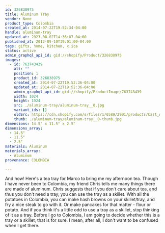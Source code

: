 ```yaml
---
id: 326838975
title: Aluminum Tray
vendor: None
product_type: Colombia
created_at: 2014-07-22T19:52:34-04:00
handle: aluminum-tray
updated_at: 2023-08-02T14:36:07-04:00
published_at: 2012-09-10T19:01:00-04:00
tags: gifts, home, kitchen, x.ica
status: active
admin_graphql_api_id: gid://shopify/Product/326838975
images:
  - id: 763743439
    alt: ""
    position: 1
    product_id: 326838975
    created_at: 2014-07-22T19:52:36-04:00
    updated_at: 2014-07-22T19:52:36-04:00
    admin_graphql_api_id: gid://shopify/ProductImage/763743439
    width: 1024
    height: 1024
    src: ./aluminum-tray/aluminum-tray__0.jpg
    variant_ids: []
    oldSrc: https://cdn.shopify.com/s/files/1/0589/2901/products/Cast_Aluminum_Tray-1887906163-O.jpeg?v=1406073156
    thumb: ./aluminum-tray/aluminum-tray__0-thumb.jpg
dimensions: 14.5" x 11.5" x 2.5"
dimensions_array:
  - 14.5"
  - 11.5"
  - 2.5"
materials: Aluminum
materials_array:
  - Aluminum
provenance: COLOMBIA

---
```


And how! Here's a tea tray for Marco to bring me my afternoon tea. Though I have never been to Colombia, my friend Chris tells me many things there are made of aluminum. Chris suggests that if you don't care about tea, and thus you don't need a tray, you can use the tray as a skillet. With all the potatoes in Colombia, you can make hash browns on your skillet/tray, and fry a nice steak to go with it. Or make pancakes for that matter - flour or potato. And if you think it's a little odd to use a tray as a skillet, stop thinking of it as a tray. Before I go to Colombia, I am going to decide whether this is a tray or a skillet, that is for sure. I mean, after all, I don't want to be confused when I get there.